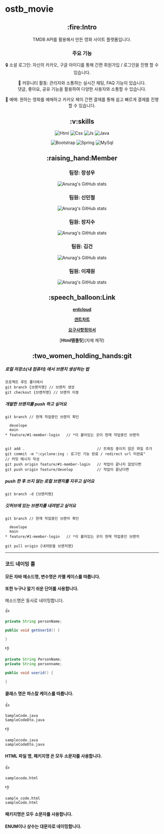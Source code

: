 # ostb_movie
<div align="center">




  <h2>:fire:Intro</h2>

  <p>TMDB API를 활용해서 만든 영화 사이트 플랫폼입니다.<br>

### 주요 기능


:lock: 소셜 로그인: 자신의 카카오, 구글 아이디를 통해 간편 회원가입 / 로그인을 진행 할 수 있습니다.

:speech_balloon: 커뮤니티 활동: 관리자와 소통하는 실시간 채팅, FAQ 기능이 있습니다.<br> 댓글, 좋아요, 공유 기능을 활용하여 다양한 사용자와 소통할 수 있습니다.

:cinema: 예매: 원하는 영화를 예매하고 카카오 페이 간편 결제를 통해 쉽고 빠르게 결제를 진행 할 수 있습니다.</p>

  
  <h2>:v:skills</h2>

  
![Html](https://img.shields.io/badge/HTML-239120?style=for-the-badge&logo=html5&logoColor=white)
![Css](https://img.shields.io/badge/CSS-239120?&style=for-the-badge&logo=css3&logoColor=white)
![Js](https://img.shields.io/badge/JavaScript-F7DF1E?style=for-the-badge&logo=JavaScript&logoColor=white)
![Java](https://img.shields.io/badge/Java-ED8B00?style=for-the-badge&logo=openjdk&logoColor=white)


![Bootstrap](https://img.shields.io/badge/Bootstrap-563D7C?style=for-the-badge&logo=bootstrap&logoColor=white)
![Spring](https://img.shields.io/badge/Spring-6DB33F?style=for-the-badge&logo=spring&logoColor=white)
![MySql](https://img.shields.io/badge/MySQL-00000F?style=for-the-badge&logo=mysql&logoColor=white)



  <h2>:raising_hand:Member</h2>

### 팀장: 장성우
![Anurag's GitHub stats](https://github-readme-stats.vercel.app/api?username=jsw8741&show_icons=true&theme=radical)
### 팀원: 신민철
![Anurag's GitHub stats](https://github-readme-stats.vercel.app/api?username=dkdlddbzl&show_icons=true&theme=radical)
### 팀원: 장지수
![Anurag's GitHub stats](https://github-readme-stats.vercel.app/api?username=wkdztn&show_icons=true&theme=radical)
### 팀원: 김건
![Anurag's GitHub stats](https://github-readme-stats.vercel.app/api?username=kimkimkkk&show_icons=true&theme=radical)
### 팀원: 이재원
![Anurag's GitHub stats](https://github-readme-stats.vercel.app/api?username=Eniht1&show_icons=true&theme=radical)



  <h2>:speech_balloon:Link</h2>

[**erdcloud**](https://www.erdcloud.com/d/tjEJHfZM7Yk8eeMJt)


[**갠트차트**](https://docs.google.com/spreadsheets/d/1OlCAC9nqnSEiAflF3osjk3tqC2Lrb6RNi2x_bkHz_Vc/edit#gid=1115838130)



[**요구사항정의서**](https://docs.google.com/spreadsheets/d/1u_rn8KeWo5D61EEydFW3ZTFLcKPLdvHbr2P0Xdo0XpI/edit#gid=0)


[**Html템플릿**](자체 제작)


  <h2>:two_women_holding_hands:git</h2>

</div>

##### 로컬 저장소(내 컴퓨터) 에서 브랜치 생성하는 법
```git
프로젝트 루트 폴더에서
git branch {브랜치명} // 브랜치 생성
git checkout {브랜치명} // 브랜치 이동
```
##### 개발한 브랜치를 push 하고 싶어요
```git
git branch // 현재 작업중인 브랜치 확인

  develope
  main
* feature/#1-member-login   // *이 붙어있는 곳이 현재 작업중인 브랜치


git add .                                 // 트래킹 중이지 않은 파일 추가
git commit -m ":cyclone:ing : 로그인 기능 완료 / redirect url 미완료"       // 커밋 메시지 작성
git push origin feature/#1-member-login   // 작업이 끝나지 않았다면
git push origin feature/develop           // 작업이 끝났다면
```
##### push 한 후 쓰지 않는 로컬 브랜치를 지우고 싶어요
```git
git branch -d {브랜치명}
```
##### 깃허브에 있는 브랜치를 내려받고 싶어요
```git
git branch // 현재 작업중인 브랜치 확인

  develope
  main
* feature/#1-member-login   // *이 붙어있는 곳이 현재 작업중인 브랜치

git pull origin {내려받을 브랜치명}
```
<hr>



### 코드 네이밍 룰

#### 모든 자바 메소드명, 변수명은 카멜 케이스를 따릅니다. 

#### 또한 누구나 알기 쉬운 단어를 사용합니다.

메소드명은 동사로 네이밍합니다.

:+1:
```java
private String personName; 

public void getUserId() {

}
```

:-1:
```java
private String PersonName;
private String personname; 

public void userid() {

}
```

#### 클래스 명은 파스칼 케이스를 따릅니다.

:+1:
```text
SampleCode.java
SampleCodeDto.java
```

:-1:
```text
samplecode.java
sampleCodeDto.java
```

#### HTML 파일 명, 패키지명 은 모두 소문자를 사용합니다.

:+1:
```text
samplecode.html
```

:-1:
```text
sample_code.html
sampleCode.html
```
#### 패키지명은 모두 소문자를 사용합니다.
#### ENUM이나 상수는 대문자로 네이밍합니다.


